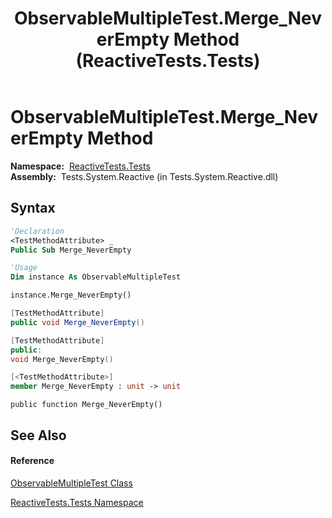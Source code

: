 ﻿---
title: ObservableMultipleTest.Merge_NeverEmpty Method  (ReactiveTests.Tests)
TOCTitle: Merge_NeverEmpty Method
ms:assetid: M:ReactiveTests.Tests.ObservableMultipleTest.Merge_NeverEmpty
ms:mtpsurl: https://msdn.microsoft.com/en-us/library/reactivetests.tests.observablemultipletest.merge_neverempty(v=VS.103)
ms:contentKeyID: 36619895
ms.date: 06/28/2011
mtps_version: v=VS.103
f1_keywords:
- ReactiveTests.Tests.ObservableMultipleTest.Merge_NeverEmpty
dev_langs:
- CSharp
- JScript
- VB
- FSharp
- c++
---

# ObservableMultipleTest.Merge\_NeverEmpty Method

**Namespace:**  [ReactiveTests.Tests](hh289046\(v=vs.103\).md)  
**Assembly:**  Tests.System.Reactive (in Tests.System.Reactive.dll)

## Syntax

``` vb
'Declaration
<TestMethodAttribute> _
Public Sub Merge_NeverEmpty
```

``` vb
'Usage
Dim instance As ObservableMultipleTest

instance.Merge_NeverEmpty()
```

``` csharp
[TestMethodAttribute]
public void Merge_NeverEmpty()
```

``` c++
[TestMethodAttribute]
public:
void Merge_NeverEmpty()
```

``` fsharp
[<TestMethodAttribute>]
member Merge_NeverEmpty : unit -> unit 
```

``` jscript
public function Merge_NeverEmpty()
```

## See Also

#### Reference

[ObservableMultipleTest Class](hh303586\(v=vs.103\).md)

[ReactiveTests.Tests Namespace](hh289046\(v=vs.103\).md)

